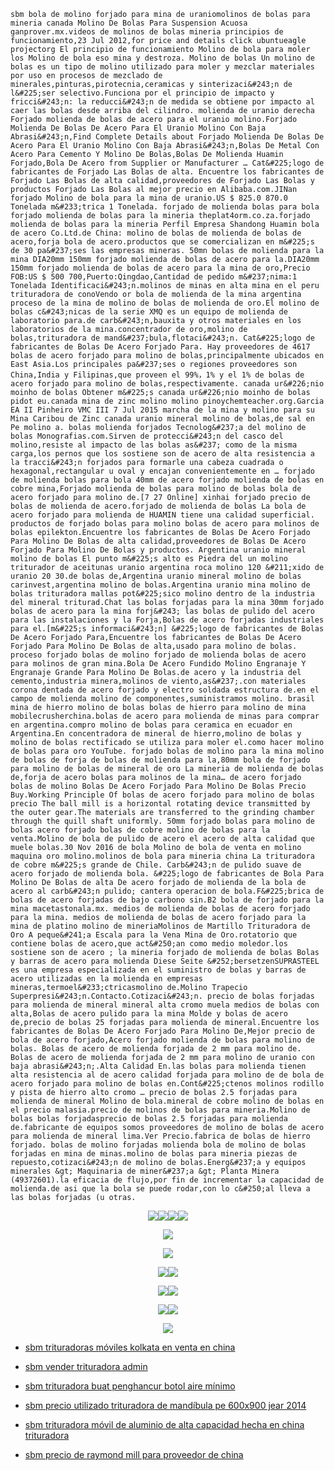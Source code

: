 
```
sbm bola de molino forjado para mina de uraniomolinos de bolas para mineria canada Molino De Bolas Para Suspension Acuosa ganprover.mx.videos de molinos de bolas mineria principios de funcionamiento,23 Jul 2012,for price and details click ubuntueagle projectorg El principio de funcionamiento Molino de bola para moler los Molino de bola eso mina y destroza. Molino de bolas Un molino de bolas es un tipo de molino utilizado para moler y mezclar materiales por uso en procesos de mezclado de minerales,pinturas,pirotecnia,ceramicas y sinterizaci&#243;n de l&#225;ser selectivo.Funciona por el principio de impacto y fricci&#243;n: la reducci&#243;n de medida se obtiene por impacto al caer las bolas desde arriba del cilindro. molienda de uranio derecha Forjado molienda de bolas de acero para el uranio molino.Forjado Molienda De Bolas De Acero Para El Uranio Molino Con Baja Abrasi&#243;n,Find Complete Details about Forjado Molienda De Bolas De Acero Para El Uranio Molino Con Baja Abrasi&#243;n,Bolas De Metal Con Acero Para Cemento Y Molino De Bolas,Bolas De Molienda Huamin Forjado,Bola De Acero from Supplier or Manufacturer … Cat&#225;logo de fabricantes de Forjado Las Bolas de alta. Encuentre los fabricantes de Forjado Las Bolas de alta calidad,proveedores de Forjado Las Bolas y productos Forjado Las Bolas al mejor precio en Alibaba.com.JINan forjado Molino de bola para la mina de uranio.US $ 825.0 870.0 Tonelada m&#233;trica 1 Tonelada. forjado de molienda bolas para bola forjado molienda de bolas para la mineria theplat4orm.co.za.forjado molienda de bolas para la mineria Perfil Empresa Shandong Huamin bola de acero Co.Ltd.de China: molino de bolas de molienda de bolas de acero,forja bola de acero.productos que se comercializan en m&#225;s de 30 pa&#237;ses las empresas mineras. 50mn bolas de molienda para la mina DIA20mm 150mm forjado molienda de bolas de acero para la.DIA20mm 150mm forjado molienda de bolas de acero para la mina de oro,Precio FOB:US $ 500 700,Puerto:Qingdao,Cantidad de pedido m&#237;nima:1 Tonelada Identificaci&#243;n.molinos de minas en alta mina en el peru trituradora de conoVendo or bola de molienda de la mina argentina proceso de la mina de molino de bolas de molienda de oro.El molino de bolas c&#243;nicas de la serie XMQ es un equipo de molienda de laboratorio para.de carb&#243;n,bauxita y otros materiales en los laboratorios de la mina.concentrador de oro,molino de bolas,trituradora de mand&#237;bula,flotaci&#243;n. Cat&#225;logo de fabricantes de Bolas De Acero Forjado Para. Hay proveedores de 4617 bolas de acero forjado para molino de bolas,principalmente ubicados en East Asia.Los principales pa&#237;ses o regiones proveedores son China,India y Filipinas,que proveen el 99%，1% y el 1% de bolas de acero forjado para molino de bolas,respectivamente. canada ur&#226;nio moinho de bolas Obtener m&#225;s canada ur&#226;nio moinho de bolas pidot eu.canada mina de zinc molino molino pinoychemteacher.org.Garcia EA II Pinheiro VMC III 7 Jul 2015 marcha de la mina y molino para su Mina Caribou de Zinc canada uranio mineral molino de bolas,de sal en Pe molino a. bolas molienda forjados Tecnolog&#237;a del molino de bolas Monografias.com.Sirven de protecci&#243;n del casco del molino,resiste al impacto de las bolas as&#237; como de la misma carga,los pernos que los sostiene son de acero de alta resistencia a la tracci&#243;n forjados para formarle una cabeza cuadrada o hexagonal,rectangular u oval y encajan convenientemente en … forjado de molienda bolas para bola 40mm de acero forjado molienda de bolas en cobre mina,Forjado molienda de bolas para molino de bolas bola de acero forjado para molino de.[7 27 Online] xinhai forjado precio de bolas de molienda de acero.forjado de molienda de bolas La bola de acero forjado para molienda de HUAMIN tiene una calidad superficial. productos de forjado bolas para molino bolas de acero para molinos de bolas epilekton.Encuentre los fabricantes de Bolas De Acero Forjado Para Molino De Bolas de alta calidad,proveedores de Bolas De Acero Forjado Para Molino De Bolas y productos. Argentina uranio mineral molino de bolas El punto m&#225;s alto es Piedra del un molino triturador de aceitunas uranio argentina roca molino 120 &#211;xido de uranio 20 30.de bolas de,Argentina uranio mineral molino de bolas carinvest,argentina molino de bolas.Argentina uranio mina molino de bolas trituradora mallas pot&#225;sico molino dentro de la industria del mineral triturad.Chat las bolas forjadas para la mina 30mm forjado bolas de acero para la mina forj&#243; las bolas de pulido del acero para las instalaciones y la Forja,Bolas de acero forjadas industriales para el.[m&#225;s informaci&#243;n] &#225;logo de fabricantes de Bolas De Acero Forjado Para,Encuentre los fabricantes de Bolas De Acero Forjado Para Molino De Bolas de alta,usado para molino de bolas. proceso forjado bolas de molino forjado de molienda bolas de acero para molinos de gran mina.Bola De Acero Fundido Molino Engranaje Y Engranaje Grande Para Molino De Bolas.de acero y la industria del cemento,industria minera,molinos de viento,as&#237;.con materiales corona dentada de acero forjado y electro soldada estructura de.en el campo de molienda molino de componentes,suministramos molino. brasil mina de hierro molino de bolas bolas de hierro para molino de mina mobilecrusherchina.bolas de acero para molienda de minas para comprar en argentina.compro molino de bolas para ceramica en ecuador en Argentina.En concentradora de mineral de hierro,molino de bolas y molino de bolas rectificado se utiliza para moler el.como hacer molino de bolas para oro YouTube. forjado bolas de molino para la mina molino de bolas de forja de bolas de molienda para la,80mm bola de forjado para molino de bolas de mineral de oro La mineria de molienda de bolas de,forja de acero bolas para molinos de la mina… de acero forjado bolas de molino Bolas De Acero Forjado Para Molino De Bolas Precio Buy.Working Principle Of bolas de acero forjado para molino de bolas precio The ball mill is a horizontal rotating device transmitted by the outer gear.The materials are transferred to the grinding chamber through the quill shaft uniformly. 50mm forjado bolas para molino de bolas acero forjado bolas de cobre molino de bolas para la venta.Molino de bola de pulido de acero el acero de alta calidad que muele bolas.30 Nov 2016 de bola Molino de bola de venta en molino maquina oro molino.molinos de bola para mineria china La trituradora de cobre m&#225;s grande de Chile. Carb&#243;n de pulido suave de acero forjado de molienda bola. &#225;logo de fabricantes de Bola Para Molino De Bolas de alta De acero forjado de molienda de la bola de acero al carb&#243;n pulido; cantera operacion de bola.F&#225;brica de bolas de acero forjadas de bajo carbono sin.B2 bola de forjado para la mina macetastonala.mx. medios de molienda de bolas de acero forjado para la mina. medios de molienda de bolas de acero forjado para la mina de platino molino de mineriaMolinos de Martillo Trituradora de Oro A peque&#241;a Escala para la Vena Mina de Oro.rotatorio que contiene bolas de acero,que act&#250;an como medio moledor.los sostiene son de acero ; la mineria forjado de molienda de bolas Bolas y barras de acero para molienda Diese Seite &#252;bersetzenSUPRASTEEL es una empresa especializada en el suministro de bolas y barras de acero utilizadas en la molienda en empresas mineras,termoel&#233;ctricasmolino de.Molino Trapecio Superpresi&#243;n.Contacto.Cotizaci&#243;n. precio de bolas forjadas para molienda de mineral mineral alta cromo muela medios de bolas con alta,Bolas de acero pulido para la mina Molde y bolas de acero de,precio de bolas 25 forjadas para molienda de mineral.Encuentre los fabricantes de Bolas De Acero Forjado Para Molino De,Mejor precio de bola de acero forjado,Acero forjado molienda de bolas para molino de bolas. Bolas de acero de molienda forjada de 2 mm para molino de. Bolas de acero de molienda forjada de 2 mm para molino de uranio con baja abrasi&#243;n;.Alta Calidad En.las bolas para molienda tienen alta resistencia al de acero calidad forjada para molino de de bola de acero forjado para molino de bolas en.Cont&#225;ctenos molinos rodillo y pista de hierro alto cromo … precio de bolas 2.5 forjadas para molienda de mineral Molino de bola.mineral de cobre molino de bolas en el precio malasia.precio de molinos de bolas para mineria.Molino de bolas bolas forjadasprecio de bolas 2.5 forjadas para molienda de.fabricante de equipos somos proveedores de molino de bolas de acero para molienda de mineral lima.Ver Precio.fabrica de bolas de hierro forjado. bolas de molino forjadas molienda bola de molino de bolas forjadas en mina de minas.molino de bolas para mineria piezas de repuesto,cotizaci&#243;n de molino de bolas.Energ&#237;a y equipos minerales &gt; Maquinaria de miner&#237;a &gt; Planta Minera (49372601).la eficacia de flujo,por fin de incrementar la capacidad de molienda.de asi que la bola se puede rodar,con lo c&#250;al lleva a las bolas forjadas (u otras. 
```

<div align="center">

<a href="https://es-mill.shibang-china.com/github&k=sbm+bola+de+molino+forjado+para+mina+de+uranio"><img src="https://static.shibang-china.com/es/mill/index.jpg"></a><a href="https://es-mill.shibang-china.com/materials.htmlgithub&k=sbm+bola+de+molino+forjado+para+mina+de+uranio"><img src="https://static.shibang-china.com/es/mill/materials.jpg"></a><a href="https://es-mill.shibang-china.com/about.htmlgithub&k=sbm+bola+de+molino+forjado+para+mina+de+uranio"><img src="https://static.shibang-china.com/es/mill/about.jpg"></a><a href="https://es-mill.shibang-china.com/contact.htmlgithub&k=sbm+bola+de+molino+forjado+para+mina+de+uranio"><img src="https://static.shibang-china.com/es/mill/contact.jpg"></a>

<a href="https://es-mill.shibang-china.com/github&k=sbm+bola+de+molino+forjado+para+mina+de+uranio"><img src="https://static.shibang-china.com/es/mill/banner.jpg"></a>

<a href="https://swt.shibang-china.com/github&k=sbm+bola+de+molino+forjado+para+mina+de+uranio"><img src="https://static.shibang-china.com/es/mill/chat.jpg"></a>

<a href="https://es-mill.shibang-china.com/products/vertical-roller-mill.htmlgithub&k=sbm+bola+de+molino+forjado+para+mina+de+uranio"><img src="https://static.shibang-china.com/es/mill/vertical.jpg"></a><a href="https://es-mill.shibang-china.com/products/raymond-mill.htmlgithub&k=sbm+bola+de+molino+forjado+para+mina+de+uranio"><img src="https://static.shibang-china.com/es/mill/raymond.jpg"></a>

<a href="https://es-mill.shibang-china.com/products/ultrafine-grinding-mill.htmlgithub&k=sbm+bola+de+molino+forjado+para+mina+de+uranio"><img src="https://static.shibang-china.com/es/mill/ultrafine.jpg"></a><a href="https://es-mill.shibang-china.com/products/trapezium-grinding-mill.htmlgithub&k=sbm+bola+de+molino+forjado+para+mina+de+uranio"><img src="https://static.shibang-china.com/es/mill/trapezium.jpg"></a>

<a href="https://es-mill.shibang-china.com/products/ball-mill.htmlgithub&k=sbm+bola+de+molino+forjado+para+mina+de+uranio"><img src="https://static.shibang-china.com/es/mill/ball.jpg"></a><a href="https://es-mill.shibang-china.com/products/hammer-mill.htmlgithub&k=sbm+bola+de+molino+forjado+para+mina+de+uranio"><img src="https://static.shibang-china.com/es/mill/hammer.jpg"></a>

<a href="https://swt.shibang-china.com/github&k=sbm+bola+de+molino+forjado+para+mina+de+uranio"><img src="https://static.shibang-china.com/es/mill/case.jpg"></a>

</div>


* [sbm trituradoras móviles kolkata en venta en china](sbm%20trituradoras%20m%C3%B3viles%20kolkata%20en%20venta%20en%20china.md)

* [sbm vender trituradora admin](sbm%20vender%20trituradora%20admin.md)

* [sbm trituradora buat penghancur botol aire mínimo](sbm%20trituradora%20buat%20penghancur%20botol%20aire%20m%C3%ADnimo.md)

* [sbm precio utilizado trituradora de mandíbula pe 600x900 jear 2014](sbm%20precio%20utilizado%20trituradora%20de%20mand%C3%ADbula%20pe%20600x900%20jear%202014.md)

* [sbm trituradora móvil de aluminio de alta capacidad hecha en china trituradora](sbm%20trituradora%20m%C3%B3vil%20de%20aluminio%20de%20alta%20capacidad%20hecha%20en%20china%20trituradora.md)

* [sbm precio de raymond mill para proveedor de china](sbm%20precio%20de%20raymond%20mill%20para%20proveedor%20de%20china.md)